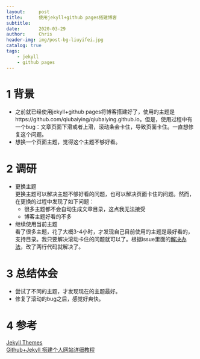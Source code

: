 ```yaml
---
layout:     post
title:      使用jekyll+github pages搭建博客
subtitle:   
date:       2020-03-29
author:     Chris
header-img: img/post-bg-liuyifei.jpg
catalog: true
tags:
    - jekyll
    - github pages
---
```


# 1 背景
* 之前就已经使用jekyll+github pages将博客搭建好了，使用的主题是https://github.com/qiubaiying/qiubaiying.github.io。但是，使用过程中有一个bug：文章页面下滑或者上滑，滚动条会卡住，导致页面卡住。一直想修复这个问题。
* 想换一个页面主题，觉得这个主题不够好看。


# 2 调研
* 更换主题   
    更换主题可以解决主题不够好看的问题，也可以解决页面卡住的问题。然而，在更换的过程中发现了如下问题：   
    * 很多主题都不会自动生成文章目录，这点我无法接受
    * 博客主题好看的不多
* 继续使用当前主题   
    看了很多主题，花了大概3-4小时，才发现自己目前使用的主题是最好看的，支持目录。我只要解决滚动卡住的问题就可以了。根据issue里面的[解决办法](https://github.com/qiubaiying/qiubaiying.github.io/issues/52)，改了两行代码就解决了。

# 3 总结体会
* 尝试了不同的主题，才发现现在的主题最好。
* 修复了滚动的bug之后，感觉好爽快。

# 4 参考
[Jekyll Themes](http://jekyllthemes.org/)   
[Github+Jekyll 搭建个人网站详细教程](https://www.jianshu.com/p/9f71e260925d)